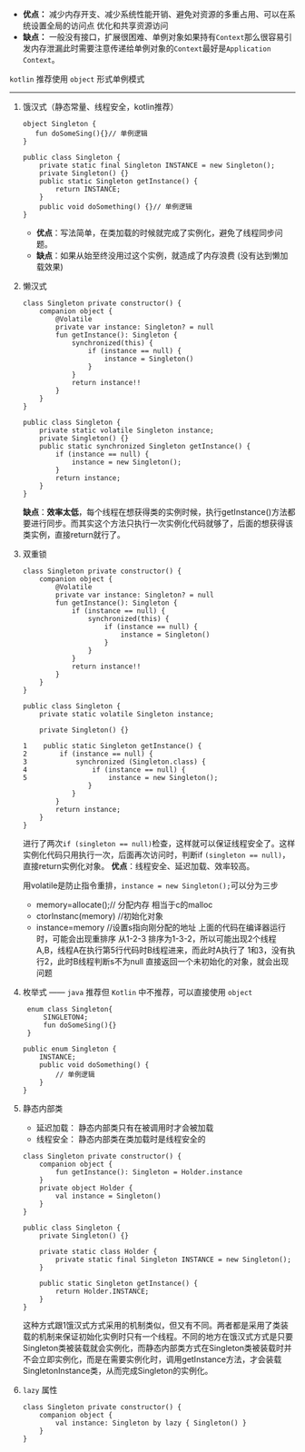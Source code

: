 - **优点：** 减少内存开支、减少系统性能开销、避免对资源的多重占用、可以在系统设置全局的访问点 优化和共享资源访问
- **缺点：** 一般没有接口，扩展很困难、单例对象如果持有`Context`那么很容易引发内存泄漏此时需要注意传递给单例对象的`Context`最好是`Application Context`。

`kotlin` 推荐使用 `object` 形式单例模式

------------

1. 饿汉式（静态常量、线程安全，kotlin推荐）
   ```agsl
   object Singleton {
      fun doSomeSing(){}// 单例逻辑
   }
   ```
   ```agsl
   public class Singleton {
       private static final Singleton INSTANCE = new Singleton();
       private Singleton() {}
       public static Singleton getInstance() {
           return INSTANCE;
       }
       public void doSomething() {}// 单例逻辑
   }
   ```
   - **优点**：写法简单，在类加载的时候就完成了实例化，避免了线程同步问题。
   - **缺点**：如果从始至终没用过这个实例，就造成了内存浪费 (没有达到懒加载效果)
2. 懒汉式
   ```agsl
   class Singleton private constructor() {
       companion object {
           @Volatile
           private var instance: Singleton? = null
           fun getInstance(): Singleton {
               synchronized(this) {
                   if (instance == null) {
                       instance = Singleton()
                   }
               }
               return instance!!
           }
       }
   }
   ```
   ```agsl
   public class Singleton {
       private static volatile Singleton instance;
       private Singleton() {}
       public static synchronized Singleton getInstance() {
           if (instance == null) {
               instance = new Singleton();
           }
           return instance;
       }
   }
   ```
   **缺点**：**效率太低**，每个线程在想获得类的实例时候，执行getInstance()方法都要进行同步。而其实这个方法只执行一次实例化代码就够了，后面的想获得该类实例，直接return就行了。
3. 双重锁
   ```agsl
   class Singleton private constructor() {
       companion object {
           @Volatile
           private var instance: Singleton? = null
           fun getInstance(): Singleton {
               if (instance == null) {
                   synchronized(this) {
                       if (instance == null) {
                           instance = Singleton()
                       }
                   }
               }
               return instance!!
           }
       }
   }
   ```
   ```agsl
   public class Singleton {
       private static volatile Singleton instance;
       
       private Singleton() {}
       
   1    public static Singleton getInstance() {
   2        if (instance == null) {
   3            synchronized (Singleton.class) {
   4                if (instance == null) {
   5                    instance = new Singleton();
                   }
               }
           }
           return instance;
       }
   }
   ```
   进行了两次`if (singleton == null)`检查，这样就可以保证线程安全了。这样实例化代码只用执行一次，后面再次访问时，判断if `(singleton == null)`，直接return实例化对象。
   **优点**：线程安全、延迟加载、效率较高。

   用volatile是防止指令重排，`instance = new Singleton();`可以分为三步
   - memory=allocate();// 分配内存 相当于c的malloc
   - ctorInstanc(memory) //初始化对象
   - instance=memory //设置s指向刚分配的地址
   上面的代码在编译器运行时，可能会出现重排序 从1-2-3 排序为1-3-2，所以可能出现2个线程A,B，线程A在执行第5行代码时B线程进来，而此时A执行了 1和3，没有执行2，此时B线程判断s不为null 直接返回一个未初始化的对象，就会出现问题
4. 枚举式 —— `java` 推荐但 `Kotlin` 中不推荐，可以直接使用 `object`
   ```agsl 
    enum class Singleton{
        SINGLETON4;
        fun doSomeSing(){}
    }
   ```
   ```agsl
   public enum Singleton {
       INSTANCE;
       public void doSomething() {
           // 单例逻辑
       }
   }
   ```
5. 静态内部类
   - 延迟加载： 静态内部类只有在被调用时才会被加载
   - 线程安全： 静态内部类在类加载时是线程安全的
   ```agsl
   class Singleton private constructor() {
       companion object {
           fun getInstance(): Singleton = Holder.instance
       }
       private object Holder {
           val instance = Singleton()
       }
   }
   ```
   ```agsl
   public class Singleton {
       private Singleton() {}
       
       private static class Holder {
           private static final Singleton INSTANCE = new Singleton();
       }
       
       public static Singleton getInstance() {
           return Holder.INSTANCE;
       }
   }
   ```
   这种方式跟1饿汉式方式采用的机制类似，但又有不同。两者都是采用了类装载的机制来保证初始化实例时只有一个线程。不同的地方在饿汉式方式是只要Singleton类被装载就会实例化，而静态内部类方式在Singleton类被装载时并不会立即实例化，而是在需要实例化时，调用getInstance方法，才会装载SingletonInstance类，从而完成Singleton的实例化。
6. `lazy` 属性
   ```agsl
   class Singleton private constructor() {
       companion object {
           val instance: Singleton by lazy { Singleton() }
       }
   }
   ```